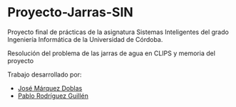 # Proyecto-Jarras-SIN

Proyecto final de prácticas de la asignatura Sistemas Inteligentes del grado Ingeniería Informática de la Universidad de Córdoba.

Resolución del problema de las jarras de agua en CLIPS y memoria del proyecto

Trabajo desarrollado por:

* [José Márquez Doblas](https://github.com/IronSenior)
* [Pablo Rodríguez Guillén](https://github.com/Pablorg99)
